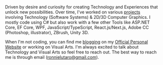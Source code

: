 Driven by desire and curiosity for creating Technology and Experiences that unlock new possibilities. Over time, I've worked on various [projects](https://ronnielutalo.github.io/work/engineering/) involving Technology (Software Systems) & 2D/3D Computer Graphics. I mostly code using C# but also work with a few other Tools like ASP.NET Core, EF Core, WPF, JavaScript/TypeScript, React.js/Next.js, Adobe CC (Photoshop, illustrator), ZBrush, Unity 3D.

When I'm not coding, you can find me [blogging](https://ronnielutalo.github.io/blog/) on my [Official Personal Website](https://ronnielutalo.github.io/) or working on Visual Arts. I'm always excited to talk about Technology and Visual Arts so feel free to reach out. The best way to reach me is through email (ronnielutaro@gmail.com).
